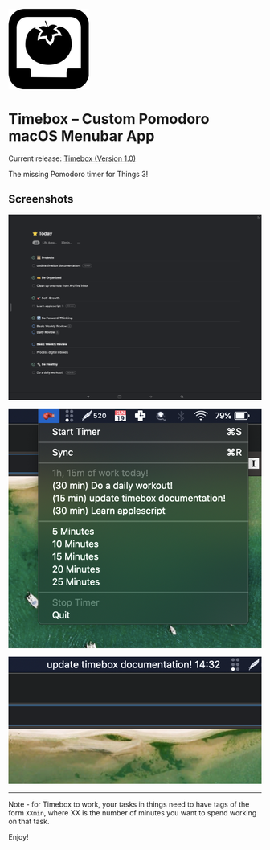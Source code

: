 ![Header](header.png)

# Timebox – Custom Pomodoro macOS Menubar App

Current release: [Timebox (Version 1.0)](https://github.com/mk1123/timebox/releases/tag/v1.0)

The missing Pomodoro timer for Things 3!

## Screenshots

![things3](Screenshots/Screenshot%202020-07-19%2017.17.04.png)

![menu](Screenshots/Screenshot%202020-07-19%2017.09.38.png)

![in_use](Screenshots/Screenshot%202020-07-19%2017.10.23.png)

---

Note - for Timebox to work, your tasks in things need to have tags of the form `XXmin`, where XX is the number of minutes you want to spend working on that task.

Enjoy!

